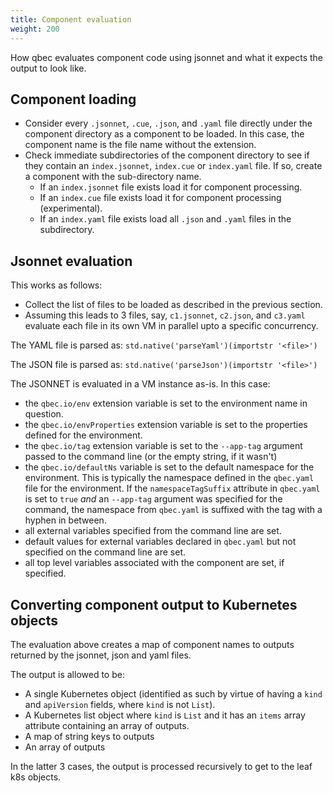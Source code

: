 ```yaml
---
title: Component evaluation
weight: 200
---
```


How qbec evaluates component code using jsonnet and what it expects the output to look like.

## Component loading

* Consider every `.jsonnet`, `.cue`, `.json`, and `.yaml` file directly under the component directory as a component to be loaded.
  In this case, the component name is the file name without the extension.
* Check immediate subdirectories of the component directory to see if they contain an `index.jsonnet`, `index.cue` or `index.yaml` file.
  If so, create a component with the sub-directory name.
    * If an `index.jsonnet` file exists load it for component processing.
    * If an `index.cue` file exists  load it for component processing (experimental).
    * If an `index.yaml` file exists load all `.json` and `.yaml` files in the subdirectory.

## Jsonnet evaluation

This works as follows:

* Collect the list of files to be loaded as described in the previous section.
* Assuming this leads to 3 files, say, `c1.jsonnet`, `c2.json`, and `c3.yaml` evaluate each file in its own VM in parallel
  upto a specific concurrency.

The YAML file is parsed as: `std.native('parseYaml')(importstr '<file>')`

The JSON file is parsed as: `std.native('parseJson')(importstr '<file>')`

The JSONNET is evaluated in a VM instance as-is. In this case:
 
* the `qbec.io/env` extension variable is set to the environment name in question.
* the `qbec.io/envProperties` extension variable is set to the properties defined for the environment.
* the `qbec.io/tag` extension variable is set to the `--app-tag` argument passed to the command line (or the empty
  string, if it wasn't)
* the `qbec.io/defaultNs` variable is set to the default namespace for the environment. This is typically the namespace
  defined in the `qbec.yaml` file for the environment. If the `namespaceTagSuffix` attribute in `qbec.yaml` is set to
  `true` _and_ an `--app-tag` argument was specified for the command, the namespace from `qbec.yaml` 
   is suffixed with the tag with a hyphen in between.
* all external variables specified from the command line are set. 
* default values for external variables declared in `qbec.yaml` but not specified on the command line are set.
* all top level variables associated with the component are set, if specified.

## Converting component output to Kubernetes objects

The evaluation above creates a map of component names to outputs returned by the jsonnet, json and yaml files.

The output is allowed to be:

* A single Kubernetes object (identified as such by virtue of having a `kind` and `apiVersion`
  fields, where `kind` is not `List`).
* A Kubernetes list object where `kind` is `List` and it has an `items` array attribute
  containing an array of outputs.
* A map of string keys to outputs
* An array of outputs

In the latter 3 cases, the output is processed recursively to get to the leaf k8s objects.

